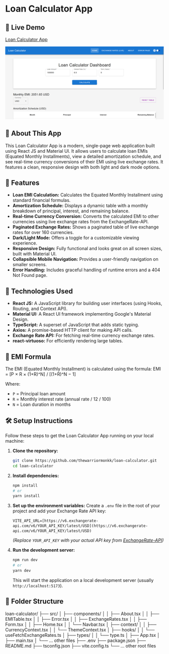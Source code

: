 # Loan Calculator App

## 🔗 Live Demo

[Loan Calculator App](https://loan-calculator-app-iota.vercel.app)

![Loan Calculator App Screenshot Placeholder](./public/screenshot.png)

## 📄 About This App

This Loan Calculator App is a modern, single-page web application built using React JS and Material UI. It allows users to calculate loan EMIs (Equated Monthly Installments), view a detailed amortization schedule, and see real-time currency conversions of their EMI using live exchange rates. It features a clean, responsive design with both light and dark mode options.

## 🚀 Features

- **Loan EMI Calculation:** Calculates the Equated Monthly Installment using standard financial formulas.
- **Amortization Schedule:** Displays a dynamic table with a monthly breakdown of principal, interest, and remaining balance.
- **Real-time Currency Conversion:** Converts the calculated EMI to other currencies using live exchange rates from the ExchangeRate-API.
- **Paginated Exchange Rates:** Shows a paginated table of live exchange rates for over 160 currencies.
- **Dark/Light Mode:** Offers a toggle for a customizable viewing experience.
- **Responsive Design:** Fully functional and looks great on all screen sizes, built with Material UI.
- **Collapsible Mobile Navigation:** Provides a user-friendly navigation on smaller screens.
- **Error Handling:** Includes graceful handling of runtime errors and a 404 Not Found page.

## 🧱 Technologies Used

- **React JS:** A JavaScript library for building user interfaces (using Hooks, Routing, and Context API).
- **Material UI:** A React UI framework implementing Google's Material Design.
- **TypeScript:** A superset of JavaScript that adds static typing.
- **Axios:** A promise-based HTTP client for making API calls.
- **Exchange Rate API:** For fetching real-time currency exchange rates.
- **react-virtuoso:** For efficiently rendering large tables.

## 🧮 EMI Formula

The EMI (Equated Monthly Installment) is calculated using the formula:
EMI = [P × R × (1+R)^N] / [(1+R)^N − 1]

Where:

- `P` = Principal loan amount
- `R` = Monthly interest rate (annual rate / 12 / 100)
- `N` = Loan duration in months

## 🛠️ Setup Instructions

Follow these steps to get the Loan Calculator App running on your local machine:

1.  **Clone the repository:**

    ```bash
    git clone https://github.com/thewarriormonkk/loan-calculator.git
    cd loan-calculator
    ```

2.  **Install dependencies:**

    ```bash
    npm install
    # or
    yarn install
    ```

3.  **Set up the environment variables:**
    Create a `.env` file in the root of your project and add your Exchange Rate API key:

    ```
    VITE_API_URL=[https://v6.exchangerate-api.com/v6/YOUR_API_KEY/latest/USD](https://v6.exchangerate-api.com/v6/YOUR_API_KEY/latest/USD)
    ```

    _(Replace `YOUR_API_KEY` with your actual API key from [ExchangeRate-API](https://www.exchangerate-api.com/))_

4.  **Run the development server:**
    ```bash
    npm run dev
    # or
    yarn dev
    ```
    This will start the application on a local development server (usually `http://localhost:5173`).

## 📂 Folder Structure

loan-calculator/
├── src/
│ ├── components/
│ │ ├── About.tsx
│ │ ├── EMITable.tsx
│ │ ├── Error.tsx
│ │ ├── ExchangeRates.tsx
│ │ ├── Form.tsx
│ │ ├── Home.tsx
│ │ └── Navbar.tsx
│ ├── context/
│ │ ├── CurrencyContext.tsx
│ │ └── ThemeContext.tsx
│ ├── hooks/
│ │ └── useFetchExchangeRates.ts
│ ├── types/
│ │ └── type.ts
│ ├── App.tsx
│ ├── main.tsx
│ └── ... other files
├── .env
├── package.json
├── README.md
├── tsconfig.json
├── vite.config.ts
└── ... other root files
